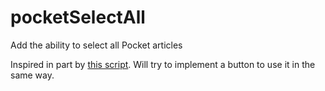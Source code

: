 # pocketSelectAll
Add the ability to select all Pocket articles

Inspired in part by [this script](https://greasyfork.org/en/scripts/39554-pocket-select-all).
Will try to implement a button to use it in the same way.
